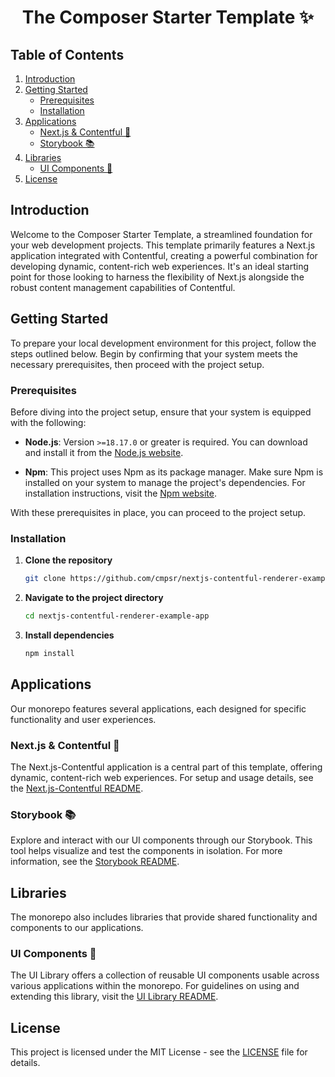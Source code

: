 <h1 align="center">The Composer Starter Template ✨</h1>

## Table of Contents

1. [Introduction](#introduction)
2. [Getting Started](#getting-started)
   - [Prerequisites](#prerequisites)
   - [Installation](#installation)
3. [Applications](#applications)
   - [Next.js & Contentful 🚀](#nextjs--contentful-)
   - [Storybook 📚](#storybook-)
4. [Libraries](#libraries)
   - [UI Components 🎨](#ui-components-)
5. [License ](#license)

## Introduction

Welcome to the Composer Starter Template, a streamlined foundation for your web development projects. This template primarily features a Next.js application integrated with Contentful, creating a powerful combination for developing dynamic, content-rich web experiences. It's an ideal starting point for those looking to harness the flexibility of Next.js alongside the robust content management capabilities of Contentful.

## Getting Started

To prepare your local development environment for this project, follow the steps outlined below. Begin by confirming that your system meets the necessary prerequisites, then proceed with the project setup.

### Prerequisites

Before diving into the project setup, ensure that your system is equipped with the following:

- **Node.js**: Version `>=18.17.0` or greater is required. You can download and install it from the [Node.js website](https://nodejs.org/).

- **Npm**: This project uses Npm as its package manager. Make sure Npm is installed on your system to manage the project's dependencies. For installation instructions, visit the [Npm website](https://docs.npmjs.com/downloading-and-installing-node-js-and-npm).

With these prerequisites in place, you can proceed to the project setup.

### Installation

1. **Clone the repository**

   ```bash
   git clone https://github.com/cmpsr/nextjs-contentful-renderer-example-app.git
   ```

2. **Navigate to the project directory**

   ```bash
   cd nextjs-contentful-renderer-example-app
   ```

3. **Install dependencies**

   ```bash
   npm install
   ```

## Applications

Our monorepo features several applications, each designed for specific functionality and user experiences.

### Next.js & Contentful 🚀

The Next.js-Contentful application is a central part of this template, offering dynamic, content-rich web experiences. For setup and usage details, see the [Next.js-Contentful README](./apps/nextjs-contentful/README.md).

### Storybook 📚

Explore and interact with our UI components through our Storybook. This tool helps visualize and test the components in isolation. For more information, see the [Storybook README](./apps/storybook/README.md).

## Libraries

The monorepo also includes libraries that provide shared functionality and components to our applications.

### UI Components 🎨

The UI Library offers a collection of reusable UI components usable across various applications within the monorepo. For guidelines on using and extending this library, visit the [UI Library README](./libs/ui/README.md).

## License

This project is licensed under the MIT License - see the [LICENSE](./LICENSE) file for details.
